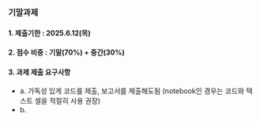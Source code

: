 ### 기말과제

#### 1. 제출기한 : 2025.6.12(목)
#### 2. 점수 비중 : 기말(70%) + 중간(30%)
#### 3. 과제 제출 요구사항

- a. 가독성 있게 코드를 제출, 보고서를 제출해도됨 (notebook인 경우는 코드와 텍스트 셀을 적절히 사용 권장)
- b. 
